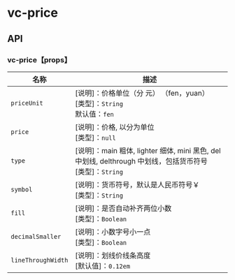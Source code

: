 # vc-price

## API

### vc-price【props】

| 名称                  | 描述                         |
|----------------------|------------------------------|
|`priceUnit`                | [说明]：价格单位（分 元） （fen，yuan）<br>[类型]：`String`<br>默认值：`fen` <br>
|`price`               | [说明]：价格, 以分为单位<br>[类型]：`null` <br>   |
|`type`               | [说明]：main 粗体, lighter 细体, mini 黑色, del 中划线, delthrough 中划线，包括货币符号 <br>[类型]：`String`<br>     |
|`symbol`               | [说明]：货币符号，默认是人民币符号￥<br>[类型]：`String`<br>     |
|`fill`               | [说明]：是否自动补齐两位小数<br>[类型]：`Boolean`<br>     |
|`decimalSmaller`               | [说明]：小数字号小一点<br>[类型]：`Boolean`<br>     |
|`lineThroughWidth`               | [说明]：划线价线条高度<br>[默认值]：`0.12em`<br>     |



